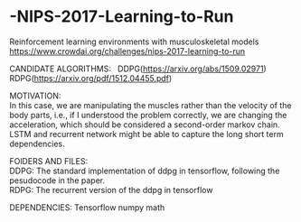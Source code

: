 # -NIPS-2017-Learning-to-Run
Reinforcement learning environments with musculoskeletal models   
https://www.crowdai.org/challenges/nips-2017-learning-to-run  
  
CANDIDATE ALGORITHMS:  
DDPG(https://arxiv.org/abs/1509.02971)  
RDPG(https://arxiv.org/pdf/1512.04455.pdf)  
  
MOTIVATION:  
In this case, we are manipulating the muscles rather than the velocity of the body parts, i.e., if I understood the problem correctly, we are changing the acceleration, which should be considered a second-order markov chain. LSTM and recurrent network might be able to capture the long short term dependencies.  
  
FOlDERS AND FILES:  
DDPG: The standard implementation of ddpg in tensorflow, following the pesudocode in the paper.  
RDPG: The recurrent version of the ddpg in tensorflow
  
DEPENDENCIES:
Tensorflow
numpy
math
